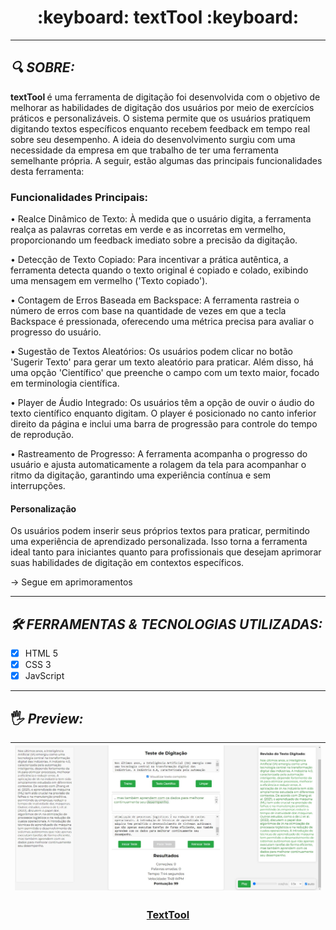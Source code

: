 <h1 align="center">
:keyboard: textTool :keyboard:
</h1>

<hr>

## *<a name="sobre">&#128269;</a> SOBRE:*

<strong> textTool </strong> é uma ferramenta de digitação foi desenvolvida com o objetivo de melhorar as habilidades de digitação dos usuários por meio de exercícios práticos e personalizáveis. O sistema permite que os usuários pratiquem digitando textos específicos enquanto recebem feedback em tempo real sobre seu desempenho. A ideia do desenvolvimento surgiu com uma necessidade da empresa em que trabalho de ter uma ferramenta semelhante própria. A seguir, estão algumas das principais funcionalidades desta ferramenta:

### Funcionalidades Principais:
• Realce Dinâmico de Texto: À medida que o usuário digita, a ferramenta realça as palavras corretas em verde e as incorretas em vermelho, proporcionando um feedback imediato sobre a precisão da digitação.

• Detecção de Texto Copiado: Para incentivar a prática autêntica, a ferramenta detecta quando o texto original é copiado e colado, exibindo uma mensagem em vermelho ('Texto copiado').

• Contagem de Erros Baseada em Backspace: A ferramenta rastreia o número de erros com base na quantidade de vezes em que a tecla Backspace é pressionada, oferecendo uma métrica precisa para avaliar o progresso do usuário.

• Sugestão de Textos Aleatórios: Os usuários podem clicar no botão 'Sugerir Texto' para gerar um texto aleatório para praticar. Além disso, há uma opção 'Científico' que preenche o campo com um texto maior, focado em terminologia científica.

• Player de Áudio Integrado: Os usuários têm a opção de ouvir o áudio do texto científico enquanto digitam. O player é posicionado no canto inferior direito da página e inclui uma barra de progressão para controle do tempo de reprodução.

• Rastreamento de Progresso: A ferramenta acompanha o progresso do usuário e ajusta automaticamente a rolagem da tela para acompanhar o ritmo da digitação, garantindo uma experiência contínua e sem interrupções.

#### Personalização
Os usuários podem inserir seus próprios textos para praticar, permitindo uma experiência de aprendizado personalizada. Isso torna a ferramenta ideal tanto para iniciantes quanto para profissionais que desejam aprimorar suas habilidades de digitação em contextos específicos.

-> Segue em aprimoramentos

<hr>

## *<a name="tecs">&#128736;</a> FERRAMENTAS & TECNOLOGIAS UTILIZADAS:* 

- [x] HTML 5
- [x] CSS 3
- [x] JavScript

<hr>

## <a name="criador">&#128400;</a> *Preview:*


| <img src="https://github.com/bruno-pisciotta281/textTool/blob/main/textTool.jpeg" width="1500px;"/> |
| :------------------------------------------------------------------------------------------------------------------------: |

<h3 align="center">

[TextTool](text-tool-three.vercel.app)

